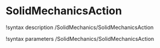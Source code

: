 <!-- MOOSE Documentation Stub: Remove this when content is added. -->

# SolidMechanicsAction

!syntax description /SolidMechanics/SolidMechanicsAction

!syntax parameters /SolidMechanics/SolidMechanicsAction
